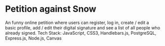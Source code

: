 # Petition against Snow

An funny online petition where users can register, log in, create / edit a basic profile, add / edit  their digital signature and see a list of all people who already signed.
Tech Stack: 
JavaScript, CSS3, Handlebars.js, PostgreSQL, Express.js, Node.js, Canvas

